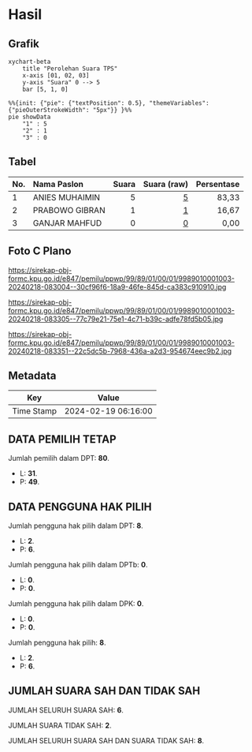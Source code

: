 # Hasil

## Grafik

```mermaid
xychart-beta
    title "Perolehan Suara TPS"
    x-axis [01, 02, 03]
    y-axis "Suara" 0 --> 5
    bar [5, 1, 0]
```

```mermaid
%%{init: {"pie": {"textPosition": 0.5}, "themeVariables": {"pieOuterStrokeWidth": "5px"}} }%%
pie showData
    "1" : 5
    "2" : 1
    "3" : 0
```

## Tabel

| No. | Nama Paslon    | Suara | Suara (raw) | Persentase |
|:--- |:-------------- | -----:| -----------:| ----------:|
| 1   | ANIES MUHAIMIN | 5     | [5][p-1]    | 83,33      |
| 2   | PRABOWO GIBRAN | 1     | [1][p-2]    | 16,67      |
| 3   | GANJAR MAHFUD  | 0     | [0][p-3]    | 0,00       |


[p-1]: https://github.com/gigit-pemilu/pemilu-2024-99-luar-negeri/blob/main/pilpres/hitung-suara/sub/99-luar-negeri/sub/89-penang-malaysia/sub/01-penang-malaysia/sub/0001-penang-malaysia/sub/003-pos-003/sub/paslon-1.txt
[p-2]: https://github.com/gigit-pemilu/pemilu-2024-99-luar-negeri/blob/main/pilpres/hitung-suara/sub/99-luar-negeri/sub/89-penang-malaysia/sub/01-penang-malaysia/sub/0001-penang-malaysia/sub/003-pos-003/sub/paslon-2.txt
[p-3]: https://github.com/gigit-pemilu/pemilu-2024-99-luar-negeri/blob/main/pilpres/hitung-suara/sub/99-luar-negeri/sub/89-penang-malaysia/sub/01-penang-malaysia/sub/0001-penang-malaysia/sub/003-pos-003/sub/paslon-3.txt

## Foto C Plano

https://sirekap-obj-formc.kpu.go.id/e847/pemilu/ppwp/99/89/01/00/01/9989010001003-20240218-083004--30cf96f6-18a9-46fe-845d-ca383c910910.jpg

https://sirekap-obj-formc.kpu.go.id/e847/pemilu/ppwp/99/89/01/00/01/9989010001003-20240218-083305--77c79e21-75e1-4c71-b39c-adfe78fd5b05.jpg

https://sirekap-obj-formc.kpu.go.id/e847/pemilu/ppwp/99/89/01/00/01/9989010001003-20240218-083351--22c5dc5b-7968-436a-a2d3-954674eec9b2.jpg


## Metadata

| Key        | Value               |
| ---------- | ------------------- |
| Time Stamp | 2024-02-19 06:16:00 |


## DATA PEMILIH TETAP

Jumlah pemilih dalam DPT: **80**.
 * L: **31**.
 * P: **49**.

## DATA PENGGUNA HAK PILIH

Jumlah pengguna hak pilih dalam DPT: **8**.
 * L: **2**.
 * P: **6**.

Jumlah pengguna hak pilih dalam DPTb: **0**.
 * L: **0**.
 * P: **0**.

Jumlah pengguna hak pilih dalam DPK: **0**.
 * L: **0**.
 * P: **0**.

Jumlah pengguna hak pilih: **8**.
 * L: **2**.
 * P: **6**.

## JUMLAH SUARA SAH DAN TIDAK SAH

JUMLAH SELURUH SUARA SAH: **6**.

JUMLAH SUARA TIDAK SAH: **2**.

JUMLAH SELURUH SUARA SAH DAN SUARA TIDAK SAH: **8**.



